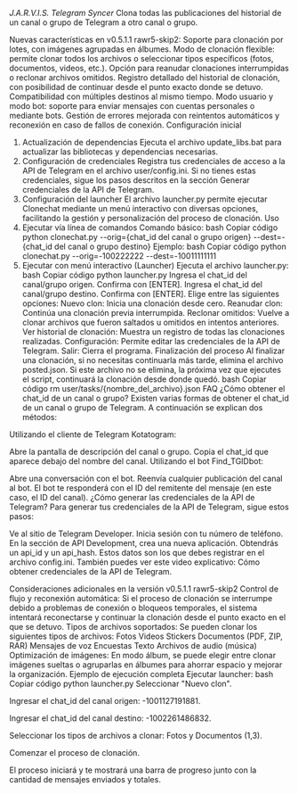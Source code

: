 *J.A.R.V.I.S. Telegram Syncer*
Clona todas las publicaciones del historial de un canal o grupo de Telegram a otro canal o grupo.

Nuevas características en v0.5.1.1 rawr5-skip2:
Soporte para clonación por lotes, con imágenes agrupadas en álbumes.
Modo de clonación flexible: permite clonar todos los archivos o seleccionar tipos específicos (fotos, documentos, videos, etc.).
Opción para reanudar clonaciones interrumpidas o reclonar archivos omitidos.
Registro detallado del historial de clonación, con posibilidad de continuar desde el punto exacto donde se detuvo.
Compatibilidad con múltiples destinos al mismo tiempo.
Modo usuario y modo bot: soporte para enviar mensajes con cuentas personales o mediante bots.
Gestión de errores mejorada con reintentos automáticos y reconexión en caso de fallos de conexión.
Configuración inicial
1. Actualización de dependencias
Ejecuta el archivo update_libs.bat para actualizar las bibliotecas y dependencias necesarias.
2. Configuración de credenciales
Registra tus credenciales de acceso a la API de Telegram en el archivo user/config.ini. Si no tienes estas credenciales, sigue los pasos descritos en la sección Generar credenciales de la API de Telegram.
3. Configuración del launcher
El archivo launcher.py permite ejecutar Clonechat mediante un menú interactivo con diversas opciones, facilitando la gestión y personalización del proceso de clonación.
Uso
1. Ejecutar vía línea de comandos
Comando básico:
bash
Copiar código
python clonechat.py --orig={chat_id del canal o grupo origen} --dest=-{chat_id del canal o grupo destino}
Ejemplo:
bash
Copiar código
python clonechat.py --orig=-100222222 --dest=-10011111111
2. Ejecutar con menú interactivo (Launcher)
Ejecuta el archivo launcher.py:
bash
Copiar código
python launcher.py
Ingresa el chat_id del canal/grupo origen.
Confirma con [ENTER].
Ingresa el chat_id del canal/grupo destino.
Confirma con [ENTER].
Elige entre las siguientes opciones:
Nuevo clon: Inicia una clonación desde cero.
Reanudar clon: Continúa una clonación previa interrumpida.
Reclonar omitidos: Vuelve a clonar archivos que fueron saltados u omitidos en intentos anteriores.
Ver historial de clonación: Muestra un registro de todas las clonaciones realizadas.
Configuración: Permite editar las credenciales de la API de Telegram.
Salir: Cierra el programa.
Finalización del proceso
Al finalizar una clonación, si no necesitas continuarla más tarde, elimina el archivo posted.json. Si este archivo no se elimina, la próxima vez que ejecutes el script, continuará la clonación desde donde quedó.
bash
Copiar código
rm user/tasks/{nombre_del_archivo}.json
FAQ
¿Cómo obtener el chat_id de un canal o grupo?
Existen varias formas de obtener el chat_id de un canal o grupo de Telegram. A continuación se explican dos métodos:

Utilizando el cliente de Telegram Kotatogram:

Abre la pantalla de descripción del canal o grupo.
Copia el chat_id que aparece debajo del nombre del canal.
Utilizando el bot Find_TGIDbot:

Abre una conversación con el bot.
Reenvía cualquier publicación del canal al bot.
El bot te responderá con el ID del remitente del mensaje (en este caso, el ID del canal).
¿Cómo generar las credenciales de la API de Telegram?
Para generar tus credenciales de la API de Telegram, sigue estos pasos:

Ve al sitio de Telegram Developer.
Inicia sesión con tu número de teléfono.
En la sección de API Development, crea una nueva aplicación.
Obtendrás un api_id y un api_hash. Estos datos son los que debes registrar en el archivo config.ini.
También puedes ver este video explicativo: Cómo obtener credenciales de la API de Telegram.

Consideraciones adicionales en la versión v0.5.1.1 rawr5-skip2
Control de flujo y reconexión automática: Si el proceso de clonación se interrumpe debido a problemas de conexión o bloqueos temporales, el sistema intentará reconectarse y continuar la clonación desde el punto exacto en el que se detuvo.
Tipos de archivos soportados: Se pueden clonar los siguientes tipos de archivos:
Fotos
Videos
Stickers
Documentos (PDF, ZIP, RAR)
Mensajes de voz
Encuestas
Texto
Archivos de audio (música)
Optimización de imágenes: En modo álbum, se puede elegir entre clonar imágenes sueltas o agruparlas en álbumes para ahorrar espacio y mejorar la organización.
Ejemplo de ejecución completa
Ejecutar launcher:
bash
Copiar código
python launcher.py
Seleccionar "Nuevo clon".

Ingresar el chat_id del canal origen: -1001127191881.

Ingresar el chat_id del canal destino: -1002261486832.

Seleccionar los tipos de archivos a clonar: Fotos y Documentos (1,3).

Comenzar el proceso de clonación.

El proceso iniciará y te mostrará una barra de progreso junto con la cantidad de mensajes enviados y totales.
